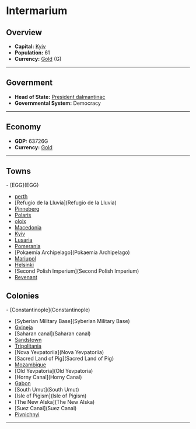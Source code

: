 # <!--NAME-->Intermarium<!--NAME-->

## Overview

- **Capital:** <!--CAPITAL_LINK-->[Kyiv](town_Kyiv)<!--CAPITAL_LINK-->
- **Population:** <!--POPULATION-->61<!--POPULATION-->
- **Currency:** <!--CURRENCY_LINK-->[Gold](currency_Gold)<!--CURRENCY_LINK--> (<!--CURRENCY_ABV-->G<!--CURRENCY_ABV-->)

---

## Government

- **Head of State:** <!--LEADER_TITLE_LINK-->[President dalmantinac](user_dalmantinac)<!--LEADER_TITLE_LINK-->
- **Governmental System:** <!--GOVERNMENT-->Democracy<!--GOVERNMENT-->

---

## Economy

- **GDP:** <!--GDP-->63726G<!--GDP-->
- **Currency:** <!--CURRENCY_LINK-->[Gold](currency_Gold)<!--CURRENCY_LINK-->

---

## Towns

<!--TOWNS-->- [EGG](EGG)
- [perth](perth)
- [Refugio de la Lluvia](Refugio de la Lluvia)
- [Pinneberg](Pinneberg)
- [Polaris](Polaris)
- [oloix](oloix)
- [Macedonia](Macedonia)
- [Kyiv](Kyiv)
- [Lusaria](Lusaria)
- [Pomerania](Pomerania)
- [Pokaemia Archipelago](Pokaemia Archipelago)
- [Mariupol](Mariupol)
- [Helsinki](Helsinki)
- [Second Polish Imperium](Second Polish Imperium)
- [Revenant](Revenant)<!--TOWNS-->

## Colonies

<!--COLONIES-->- [Constantinople](Constantinople)
- [Syberian Military Base](Syberian Military Base)
- [Gvineja](Gvineja)
- [Saharan canal](Saharan canal)
- [Sandstown](Sandstown)
- [Tripolitania](Tripolitania)
- [Nova Yevpatoriia](Nova Yevpatoriia)
- [Sacred Land of Pig](Sacred Land of Pig)
- [Mozambique](Mozambique)
- [Old Yevpatoria](Old Yevpatoria)
- [Horny Canal](Horny Canal)
- [Gabon](Gabon)
- [South Umut](South Umut)
- [Isle of Pigism](Isle of Pigism)
- [The New Alska](The New Alska)
- [Suez Canal](Suez Canal)
- [Pivnichnyi](Pivnichnyi)<!--COLONIES-->

---
